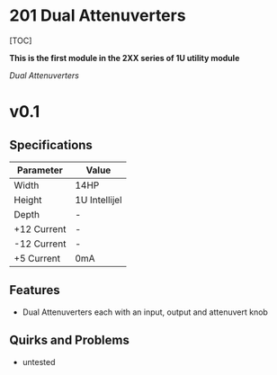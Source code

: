 # 201 Dual Attenuverters

[TOC]

**This is the first module in the 2XX series of 1U utility module**

*Dual Attenuverters*


# v0.1

## Specifications

|Parameter|Value|
|---------|-----|
|Width|14HP|
|Height|1U Intellijel|
|Depth|-|
|+12 Current|-|
|-12 Current|-|
|+5 Current|0mA|

## Features

- Dual Attenuverters each with an input, output and attenuvert knob

## Quirks and Problems

- untested